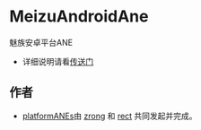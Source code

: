 MeizuAndroidAne
===============

魅族安卓平台ANE

* 详细说明请看[传送门](https://github.com/platformanes/MeizuAndroidAne/blob/master/%E9%AD%85%E6%97%8F%E5%AE%89%E5%8D%93%E5%B9%B3%E5%8F%B0ANE%E8%AF%B4%E6%98%8E%E6%96%87%E6%A1%A3.pdf)


## 作者

* [platformANEs](https://github.com/platformanes)由 [zrong](http://zengrong.net) 和 [rect](http://www.shadowkong.com/) 共同发起并完成。